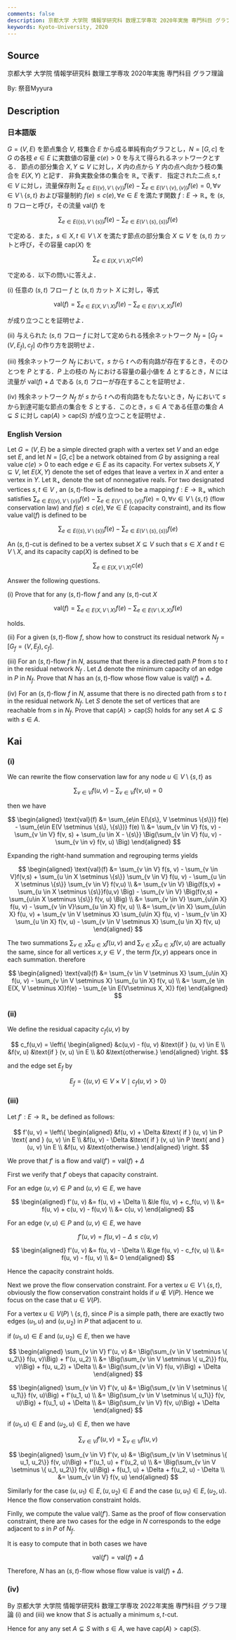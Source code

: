 ```yaml
---
comments: false
description: 京都大学 大学院 情報学研究科 数理工学専攻 2020年実施 専門科目 グラフ理論
keywords: Kyoto-University, 2020
---
```


## **Source**
京都大学 大学院 情報学研究科 数理工学専攻 2020年実施 専門科目 グラフ理論

By: 祭音Myyura

## **Description**
### 日本語版
$G = (V, E)$ を節点集合 $V$, 枝集合 $E$ から成る単純有向グラフとし，$N = [G, c]$ を $G$ の各枝 $e \in E$ に実数値の容量 $c(e) > 0$ を与えて得られるネットワークとする．
節点の部分集合 $X, Y \subseteq V$ に対し，$X$ 内の点から $Y$ 内の点へ向かう枝の集合を $E(X, Y)$ と記す．
非負実数全体の集合を $\mathbb{R}_+$ で表す．
指定された二点 $s, t \in V$ に対し，流量保存則 $\sum_{e\in E(\{v\}, V \setminus \{v\})} f(e) - \sum_{e \in E(V \setminus \{v\}, \{v\})} f(e) = 0, \forall v \in V \setminus \{s, t\}$ および容量制約 $f(e) \le c(e), \forall e \in E$ を満たす関数 $f: E \rightarrow \mathbb{R}_+$ を $(s, t)$  フローと呼び，その流量 $\text{val}(f)$ を

$$
\sum_{e\in E(\{s\}, V \setminus \{s\})} f(e) - \sum_{e \in E(V \setminus \{s\}, \{s\})} f(e)
$$

で定める．また，$s \in X, t \in V \setminus X$ を満たす節点の部分集合 $X \subseteq V$ を $(s, t)$ カットと呼び，その容量 $\text{cap}(X)$ を

$$
\sum_{e \in E(X, V \setminus X)} c(e)
$$

で定める．以下の問いに答えよ．

(i) 任意の $(s, t)$ フロー $f$ と $(s, t)$ カット $X$ に対し，等式

$$
\text{val}(f) = \sum_{e \in E(X, V \setminus X)} f(e) - \sum_{e \in E(V \setminus X, X)} f(e)
$$

が成り立つことを証明せよ．

(ii) 与えられた $(s, t)$ フロー $f$ に対して定められる残余ネットワーク $N_f = [G_f = (V, E_f), c_f]$ の作り方を説明せよ．

(iii) 残余ネットワーク $N_f$ において，$s$ から $t$ への有向路が存在するとき，そのひとつを $P$ とする．$P$ 上の枝の $N_f$ における容量の最小値を $\Delta$ とするとき，$N$ には流量が $\text{val}(f) + \Delta$ である $(s, t)$ フローが存在することを証明せよ．

(iv) 残余ネットワーク $N_f$ が $s$ から $t$ への有向路をもたないとき，$N_f$ において $s$ から到達可能な節点の集合を $S$ とする．このとき，$s \in A$ である任意の集合 $A \subsetneq S$ に対し $\text{cap}(A) > \text{cap}(S)$ が成り立つことを証明せよ．

### English Version
Let $G = (V, E)$ be a simple directed graph with a vertex set $V$ and an edge set $E$, and let
$N = [G, c]$ be a network obtained from $G$ by assigning a real value $c(e) > 0$ to each edge $e \in E$ as its capacity.
For vertex subsets $X, Y \subseteq V$, let $E(X, Y)$ denote the set of edges that leave a vertex in $X$ and enter a vertex in $Y$. Let $\mathbb{R}_+$ denote the set of nonnegative reals.
For two designated vertices $s, t \in V$ , an $(s, t)$-flow is defined to be a mapping
$f : E → \mathbb{R}_+$ which satisfies $\sum_{e\in E(\{v\}, V \setminus \{v\})} f(e) - \sum_{e \in E(V \setminus \{v\}, \{v\})} f(e) = 0, \forall v \in V \setminus \{s, t\}$ (flow conservation law) and $f(e) \le c(e), \forall e \in E$ (capacity constraint), and its flow value $\text{val}(f)$ is defined to be

$$
\sum_{e\in E(\{s\}, V \setminus \{s\})} f(e) - \sum_{e \in E(V \setminus \{s\}, \{s\})} f(e)
$$

An $(s, t)$-cut is defined to be a vertex subset $X \subseteq V$ such that $s \in X$ and $t \in V \setminus X$, and its capacity $\text{cap}(X)$ is defined to be

$$
\sum_{e \in E(X, V \setminus X)} c(e)
$$

Answer the following questions.

(i) Prove that for any $(s, t)$-flow $f$ and any $(s, t)$-cut $X$

$$
\text{val}(f) = \sum_{e \in E(X, V \setminus X)} f(e) - \sum_{e \in E(V \setminus X, X)} f(e)
$$

holds.

(ii) For a given $(s, t)$-flow $f$, show how to construct its residual network $N_f = [G_f = (V, E_f), c_f]$.

(iii) For an $(s, t)$-flow $f$ in $N$, assume that there is a directed path $P$ from $s$ to $t$ in the residual network $N_f$ . Let $\Delta$ denote the minimum capacity of an edge in $P$ in $N_f$. Prove that $N$ has an $(s, t)$-flow whose flow value is $\text{val}(f) + \Delta$.

(iv) For an $(s, t)$-flow $f$ in $N$, assume that there is no directed path from $s$ to $t$ in the residual network $N_f$. Let $S$ denote the set of vertices that are reachable from $s$ in $N_f$. Prove that $\text{cap}(A) > \text{cap}(S)$ holds for any set $A \subsetneq S$ with $s \in A$.

## **Kai**
### (i)
We can rewrite the flow conservation law for any node $u \in V \setminus \{s, t\}$ as

$$
\sum_{v \in V}f(u, v) - \sum_{v \in V} f(v, u) = 0
$$

then we have

$$
\begin{aligned}
\text{val}(f) &= \sum_{e\in E(\{s\}, V \setminus \{s\})} f(e) - \sum_{e\in E(V \setminus \{s\}, \{s\})} f(e) \\
&= \sum_{v \in V} f(s, v) - \sum_{v \in V} f(v, s) + \sum_{u \in X - \{s\}} \Big(\sum_{v \in V} f(u, v) - \sum_{v \in v} f(v, u) \Big)
\end{aligned}
$$

Expanding the right-hand summation and regrouping terms yields

$$
\begin{aligned}
\text{val}(f) &= \sum_{v \in V} f(s, v) - \sum_{v \in V}f(v,s) + \sum_{u \in X \setminus \{s\}} \sum_{v \in V} f(u, v) - \sum_{u \in X \setminus \{s\}} \sum_{v \in V} f(v,u) \\
&= \sum_{v \in V} \Big(f(s,v) + \sum_{u \in X \setminus \{s\}}f(u,v) \Big) - \sum_{v \in V} \Big(f(v,s) + \sum_{u\in X \setminus \{s\}} f(v, u) \Big) \\
&= \sum_{v \in V} \sum_{u\in X} f(u, v) - \sum_{v \in V}\sum_{u \in X} f(v, u) \\
&= \sum_{v \in X} \sum_{u\in X} f(u, v) + \sum_{v \in V \setminus X} \sum_{u\in X} f(u, v) - \sum_{v \in X} \sum_{u \in X} f(v, u) - \sum_{v \in V \setminus X} \sum_{u \in X} f(v, u)
\end{aligned}
$$

The two summations $\sum_{v \in X} \sum_{u\in X} f(u, v)$ and $\sum_{v \in X} \sum_{u \in X} f(v, u)$ are actually the same, since for all vertices $x, y \in V$ , the term $f(x,y)$ appears once in each summation. therefore

$$
\begin{aligned}
\text{val}(f) &= \sum_{v \in V \setminus X} \sum_{u\in X} f(u, v) - \sum_{v \in V \setminus X} \sum_{u \in X} f(v, u) \\
&= \sum_{e \in E(X, V \setminus X)}f(e) - \sum_{e \in E(V\setminus X, X)} f(e)
\end{aligned}
$$

### (ii)
We define the residual capacity $c_f (u, v)$ by

$$
c_f(u,v) = \left\{
    \begin{aligned}
    &c(u,v) - f(u, v) &\text{if } (u, v) \in E \\
    &f(v, u)  &\text{if } (v, u) \in E \\
    &0 &\text{otherwise.}
    \end{aligned}
\right.
$$

and the edge set $E_f$ by

$$
E_f = \{(u,v) \in V \times V \ \mid \  c_f(u,v) > 0\}
$$

### (iii)
Let $f': E \rightarrow \mathbb{R}_+$ be defined as follows:

$$
f'(u, v) = \left\{
    \begin{aligned}
    &f(u, v) + \Delta &\text{ if } (u, v) \in P \text{ and } (u, v) \in E \\
    &f(u, v) - \Delta &\text{ if } (v, u) \in P \text{ and } (u, v) \in E \\
    &f(u, v) &\text{otherwise.}
    \end{aligned}
 \right.
$$

We prove that $f'$ is a flow and $\text{val}(f') = \text{val}(f) + \Delta$

First we verify that $f'$ obeys that capacity constraint.

For an edge $(u, v) \in P \text{ and } (u, v) \in E$, we have

$$
\begin{aligned}
f'(u, v) &= f(u, v) + \Delta \\
&\le f(u, v) + c_f(u, v) \\
&= f(u, v) + c(u, v) - f(u,v) \\
&= c(u, v)
\end{aligned}
$$

For an edge $(v, u) \in P \text{ and } (u, v) \in E$, we have

$$
f'(u, v) = f(u, v) - \Delta \le c(u, v)
$$

$$
\begin{aligned}
f'(u, v) &= f(u, v) - \Delta \\
&\ge f(u, v) - c_f(v, u) \\
&= f(u, v) - f(u, v) \\
&= 0
\end{aligned}
$$

Hence the capacity constraint holds.

Next we prove the flow conservation constraint.
For a vertex $u \in V \setminus \{s, t\}$, obviously the flow conservation constraint holds if $u \notin V(P)$.
Hence we focus on the case that $u \in V(P)$.

For a vertex $u \in V(P) \setminus \{s, t\}$, since $P$ is a simple path, there are exactly two edges $(u_1, u)$ and $(u, u_2)$ in $P$ that adjacent to $u$.

if $(u_1, u) \in E$ and $(u, u_2) \in E$, then we have

$$
\begin{aligned}
\sum_{v \in V} f'(u, v) &= \Big(\sum_{v \in V \setminus \{ u_2\}} f(u, v)\Big) + f'(u, u_2) \\
&= \Big(\sum_{v \in V \setminus \{ u_2\}} f(u, v)\Big) + f(u, u_2) + \Delta \\
&= \Big(\sum_{v \in V} f(u, v)\Big) + \Delta
\end{aligned}
$$

$$
\begin{aligned}
\sum_{v \in V} f'(v, u) &= \Big(\sum_{v \in V \setminus \{ u_1\}} f(v, u)\Big) + f'(u_1, u) \\
&= \Big(\sum_{v \in V \setminus \{ u_1\}} f(v, u)\Big) + f(u_1, u) + \Delta \\
&= \Big(\sum_{v \in V} f(v, u)\Big) + \Delta
\end{aligned}
$$

if $(u_1, u) \in E$ and $(u_2, u) \in E$, then we have

$$
\sum_{v \in V} f'(u, v) = \sum_{v \in V} f(u, v)
$$

$$
\begin{aligned}
\sum_{v \in V} f'(v, u) &= \Big(\sum_{v \in V \setminus \{ u_1, u_2\}} f(v, u)\Big) + f'(u_1, u) + f'(u_2, u) \\
&= \Big(\sum_{v \in V \setminus \{ u_1, u_2\}} f(v, u)\Big) + f(u_1, u) + \Delta + f(u_2, u) - \Delta \\
&= \sum_{v \in V} f(v, u)
\end{aligned}
$$

Similarly for the case $(u, u_1) \in E, (u, u_2) \in E$ and the case $(u, u_1) \in E, (u_2, u)$.
Hence the flow conservation constraint holds.

Finlly, we compute the value $\text{val}(f')$.
Same as the proof of flow conservation constraint, there are two cases for the edge in $N$ corresponds to the edge adjacent to $s$ in $P$ of $N_f$.

It is easy to compute that in both cases we have

$$
\text{val}(f') = \text{val}(f) + \Delta
$$

Therefore, $N$ has an $(s, t)$-flow whose flow value is $\text{val}(f) + \Delta$.

### (iv)
By 京都大学 大学院 情報学研究科 数理工学専攻 2022年実施 専門科目 グラフ理論 (i) and (iii) we know that $S$ is actually a minimum $s,t$-cut.

Hence for any any set $A \subsetneq S$ with $s \in A$, we have $\text{cap}(A) > \text{cap}(S)$.